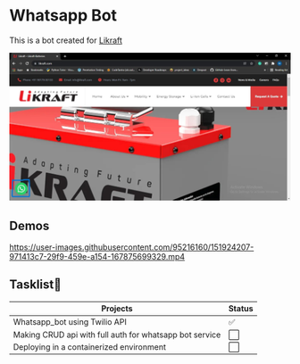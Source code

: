 # **Whatsapp Bot**

This is a bot created for [Likraft](https://likraft.com/) 

![](./img/1.jpg)

## Demos

https://user-images.githubusercontent.com/95216160/151924207-971413c7-29f9-459e-a154-167875699329.mp4


## **Tasklist**💪
| Projects  | Status |
| ------------- | ------------- |
|  Whatsapp_bot using Twilio API | ✅  |
|  Making CRUD api with full auth for whatsapp bot service | ⬜  |
|  Deploying in a containerized environment | ⬜  |
